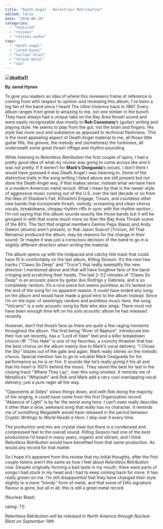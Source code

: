 ```yaml
---
title: "Death Angel - Relentless Retribution"
edited: false
date: "2010-08-20"
categories:
  - "featured"
  - "reviews"
  - "reviews-audio"
tags:
  - "death-angel"
  - "jared-hynes"
  - "nuclear-blast"
  - "thrash-metal"
  - "usa"
---
```


[](http://www.hellbound.ca/wp-content/uploads/2010/08/DEATH%20ANGEL%20Relentless%20Retribution%202010.jpg)

**[![](http://www.hellbound.ca/wp-content/uploads/2010/08/deatha11.jpg "deatha11")](http://www.hellbound.ca/wp-content/uploads/2010/08/deatha11.jpg)**

**By Jared Hynes**

To give you readers an idea of where this reviewers frame of reference is coming from with respect to opinion and reviewing this album; I’ve been a big fan of the band since I heard _The Ultra-Violence_ back in 1987. Every album ranges from great to amazing to me, not one stinker in the bunch. They have always had a unique take on the Bay Area thrash sound and were easily recognizable due mostly to **Rob Cavastany**’s (guitar) writing and playing style. He seems to play from the gut, not the brain and fingers. His style has more soul and substance as apposed to technical flashiness. This is the most appealing aspect of Death Angel material to me, all those little guitar fills, the groove, the melody and (sometimes) the funkiness, all underneath some great thrash riffage and rhythm pounding.

While listening to _Relentless Retribution_ the first couple of spins, I had a pretty good idea of what my review was going to come across like and it was not pretty. If it weren’t for **Mark’s Osegueda**’s vocals, I don’t think I would have guessed it was Death Angel I was listening to. Some of the distinctive traits in the song writing I listed above are still present but not done the Death Angel way, if that makes sense. Instead what we have here is a modern American metal record. What I mean by that is the newer style of aggressive music coming out of the U.S. over the last decade or so from the likes of Shadow’s Fall, Killswitch Engage, Tivium, and countless other new bands that incorporate thrash, melody, screaming and clean chorus vocals, breakdowns, choppy rhythm riffs in sync with the rhythm section… I’m not saying that this album sounds exactly like those bands but it will be grouped in with that scene much more so than the Bay Area Thrash scene of the 80’s. The fact that original members Dennis Pepa (bass) and Andy Galeon (drums) aren’t present, or that Jason Suecof (Trivium, All That Remains) produced the album, may be reasons for the change in their sound. Or maybe it was just a conscious decision of the band to go in a slightly different direction when writing the material.

The album opens up with the midpaced and catchy title track that could have fit in comfortably on the last album, _Killing Season_. It’s the next two tracks ("Claws So Deep" and "Truce") that really exemplify the new direction I mentioned above and that will have longtime fans of the band cringing and scratching their heads. The last 2-1/2 minutes of "Claws So Deep" is an acoustic piece by guitar duo Rodrigo y Gabriela, and is so completely random. It’s a nice piece but seems pointless as it’s tacked on the end of the song for no apparent reason. It could have ended any song on the album and would have made a good intro to the album instead. Since I’m on the topic of seemingly random and pointless music here, the song "Volcanic" is a solo acoustic song by Rob who also sings. There must not have been enough time left on his solo acoustic album he has released recently.

However, don’t fret thrash fans as there are quite a few raging moments throughout the album. The first being "River of Rapture", introduced into their live set recently, has a "Lord of Hate" feel and a killer breakdown chorus riff. "This Hate" is one of my favorites, a crunchy thrasher that has the best chorus on the album mainly due to Mark’s vocal delivery. "I Chose the Sky" blazes out of the gate and again, Mark really shines on the melodic chorus. Special mention has to go to vocalist Mark Osegueda for his performance as he is on fire. It sounds like he’s really giving it his all and that his heart is 100% behind the music. They saved the best for last in the closing track "Where They Lay", man this song smokes. It reminds me of Metallica’s "Whiplash" and Rob and Mark add a very cool overlapping vocal delivery; just a pure rager all the way.

"Opponents at Sides" slows things down, and with Rob doing the majority of the singing, it could have come from the first Organization record. "Absence of Light" is by far the worst song here. I can’t even really describe it other than a slow, awkward song that really has no character. It reminds me of something Megadeth would have released in the period between _Cryptic Writings_ to _World Needs a Hero_. I skip over it every time.

The production and mix are crystal clear but there is a condensed and compressed feel to the overall sound. _Killing Season_ had one of the best productions I’d heard in many years, organic and vibrant, and I think _Relentless Retribution_ would have benefited from that same production. As would any record for that matter.

So I hope it’s apparent from this review that my initial thoughts, after the first couple listens aren’t the same as how I feel about _Relentless Retribution_ now. Despite originally forming a bad taste in my mouth, there were parts of songs I had stuck in my head and I had to keep coming back for more. It has really grown on me. I’m still disappointed that they have changed their style slightly to a more “trendy” form of metal, and that some of DA’s signature flavour is gone, but all in all, this is still a great metal record.

(Nuclear Blast)

rating: 7.5

Relentless Retribution _will be released in North America through Nuclear Blast on September 14th_
